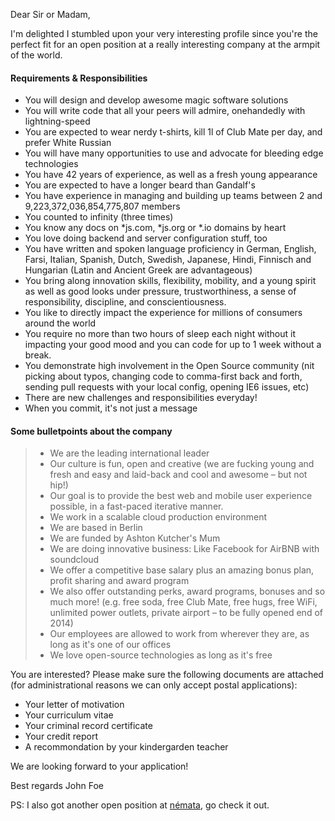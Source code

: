 Dear Sir or Madam,

I'm delighted I stumbled upon your very interesting profile since you're the perfect fit for an open position at a really interesting company at the armpit of the world.

#### Requirements & Responsibilities
 * You will design and develop awesome magic software solutions
 * You will write code that all your peers will admire, onehandedly with lightning-speed 
 * You are expected to wear nerdy t-shirts, kill 1l of Club Mate per day, and prefer White Russian
 * You will have many opportunities to use and advocate for bleeding edge technologies
 * You have 42 years of experience, as well as a fresh young appearance
 * You are expected to have a longer beard than Gandalf's
 * You have experience in managing and building up teams between 2 and 9,223,372,036,854,775,807 members
 * You counted to infinity (three times)
 * You know any docs on *js.com, *js.org or *.io domains by heart
 * You love doing backend and server configuration stuff, too
 * You have written and spoken language proficiency in German, English, Farsi, Italian, Spanish, Dutch, Swedish, Japanese, Hindi, Finnisch and Hungarian (Latin and Ancient Greek are advantageous)
 * You bring along innovation skills, flexibility, mobility, and a young spirit as well as good looks under pressure, trustworthiness, a sense of responsibility, discipline, and conscientiousness.
 * You like to directly impact the experience for millions of consumers around the world
 * You require no more than two hours of sleep each night without it impacting your good mood and you can code for up to 1 week without a break.
 * You demonstrate high involvement in the Open Source community (nit picking about typos, changing code to comma-first back and forth, sending pull requests with your local config, opening IE6 issues, etc)
 * There are new challenges and responsibilities everyday!
 *  When you commit, it's not just a message

#### Some bulletpoints about the company
> + We are the leading international leader
> + Our culture is fun, open and creative (we are fucking young and fresh and easy and laid-back and cool and awesome – but not hip!)
> + Our goal is to provide the best web and mobile user experience possible, in a fast-paced iterative manner. 
> + We work in a scalable cloud production environment
> + We are based in Berlin
> + We are funded by Ashton Kutcher's Mum
> + We are doing innovative business: Like Facebook for AirBNB with soundcloud
> + We offer a competitive base salary plus an amazing bonus plan, profit sharing and award program 
> + We also offer outstanding perks, award programs, bonuses and so much more! (e.g. free soda, free Club Mate, free hugs, free WiFi, unlimited power outlets, private airport – to be fully opened end of 2014)
> + Our employees are allowed to work from wherever they are, as long as it's one of our offices
> + We love open-source technologies as long as it's free


You are interested? Please make sure the following documents are attached (for administrational reasons we can only accept postal applications):
 * Your letter of motivation
 * Your curriculum vitae
 * Your criminal record certificate
 * Your credit report
 * A recommondation by your kindergarden teacher

We are looking forward to your application!

Best regards
John Foe

PS: I also got another open position at [némata](https://github.com/nemata/fork-your-job), go check it out.

